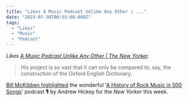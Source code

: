 ```yaml
---
title: "Likes A Music Podcast Unlike Any Other | ..."
date: "2023-07-30T00:55:00.000Z"
tags: 
  - "Likes"
  - "Music"
  - "Podcast"
---
```


_Likes [A Music Podcast Unlike Any Other | The New Yorker](https://www.newyorker.com/culture/podcast-dept/a-music-podcast-unlike-any-other)._

> His project is so vast that it can only be compared to, say, the construction of the Oxford English Dictionary.

[Bill McKibben highlighted](https://www.newyorker.com/culture/podcast-dept/a-music-podcast-unlike-any-other) the wonderful '[A History of Rock Music in 500 Songs](https://500songs.com/)' podcast 🎙️ by Andrew Hickey for the _New Yorker_ this week.
